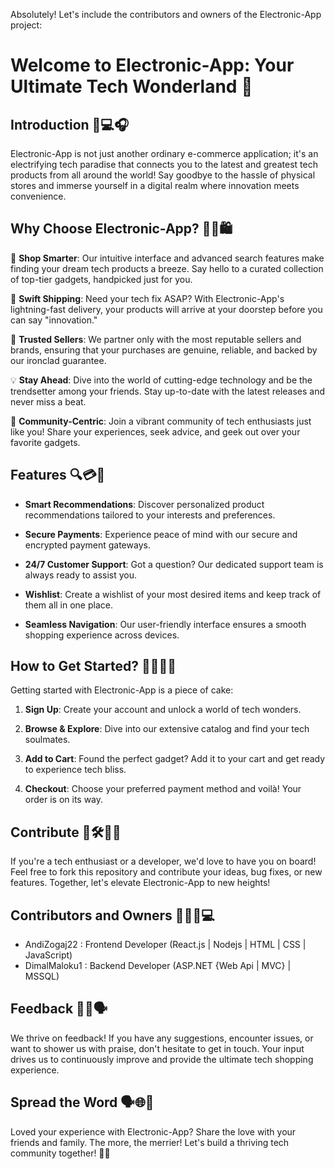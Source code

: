 Absolutely! Let's include the contributors and owners of the Electronic-App project:

# Welcome to Electronic-App: Your Ultimate Tech Wonderland 🚀


## Introduction 📱💻🎧

Electronic-App is not just another ordinary e-commerce application; it's an electrifying tech paradise that connects you to the latest and greatest tech products from all around the world! Say goodbye to the hassle of physical stores and immerse yourself in a digital realm where innovation meets convenience.


## Why Choose Electronic-App? 🤔💡🛍️

🛒 **Shop Smarter**: Our intuitive interface and advanced search features make finding your dream tech products a breeze. Say hello to a curated collection of top-tier gadgets, handpicked just for you.

🚚 **Swift Shipping**: Need your tech fix ASAP? With Electronic-App's lightning-fast delivery, your products will arrive at your doorstep before you can say "innovation."

🤝 **Trusted Sellers**: We partner only with the most reputable sellers and brands, ensuring that your purchases are genuine, reliable, and backed by our ironclad guarantee.

💡 **Stay Ahead**: Dive into the world of cutting-edge technology and be the trendsetter among your friends. Stay up-to-date with the latest releases and never miss a beat.

💬 **Community-Centric**: Join a vibrant community of tech enthusiasts just like you! Share your experiences, seek advice, and geek out over your favorite gadgets.


## Features 🔍💳🎁

- **Smart Recommendations**: Discover personalized product recommendations tailored to your interests and preferences.

- **Secure Payments**: Experience peace of mind with our secure and encrypted payment gateways.

- **24/7 Customer Support**: Got a question? Our dedicated support team is always ready to assist you.

- **Wishlist**: Create a wishlist of your most desired items and keep track of them all in one place.

- **Seamless Navigation**: Our user-friendly interface ensures a smooth shopping experience across devices.


## How to Get Started? 🚀🔧👩‍💻

Getting started with Electronic-App is a piece of cake:

1. **Sign Up**: Create your account and unlock a world of tech wonders.

2. **Browse & Explore**: Dive into our extensive catalog and find your tech soulmates.

3. **Add to Cart**: Found the perfect gadget? Add it to your cart and get ready to experience tech bliss.

4. **Checkout**: Choose your preferred payment method and voilà! Your order is on its way.


## Contribute 🌟🛠️👨‍💻

If you're a tech enthusiast or a developer, we'd love to have you on board! Feel free to fork this repository and contribute your ideas, bug fixes, or new features. Together, let's elevate Electronic-App to new heights!


## Contributors and Owners 👥👨‍💻💻

- AndiZogaj22 : Frontend Developer (React.js | Nodejs | HTML | CSS | JavaScript)
- DimalMaloku1 : Backend Developer (ASP.NET {Web Api | MVC} | MSSQL)


## Feedback 📝🤝🗣️

We thrive on feedback! If you have any suggestions, encounter issues, or want to shower us with praise, don't hesitate to get in touch. Your input drives us to continuously improve and provide the ultimate tech shopping experience.


## Spread the Word 🗣️🌐💌

Loved your experience with Electronic-App? Share the love with your friends and family. The more, the merrier! Let's build a thriving tech community together! 🎉🤗
